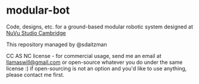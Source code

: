 modular-bot
===========

Code, designs, etc. for a ground-based modular robotic system designed at [NuVu Studio Cambridge](http://cambridge.nuvustudio.com)

This repository managed by @sdaitzman

CC AS NC license - for commercial usage, send me an email at llamaswill@gmail.com or open-source whatever you do under the same license :) if open-sourcing is not an option and you'd like to use anything, please contact me first.